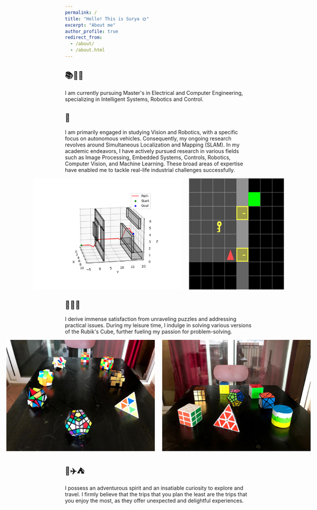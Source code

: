 ```yaml
---
permalink: /
title: "Hello! This is Surya 🌞"
excerpt: "About me"
author_profile: true
redirect_from: 
  - /about/
  - /about.html
---
```



## 📚📖📝
I am currently pursuing Master's in Electrical and Computer Engineering, specializing in Intelligent Systems, Robotics and Control.

## 🔬
I am primarily engaged in studying Vision and Robotics, with a specific focus on autonomous vehicles. Consequently, my ongoing research revolves around Simultaneous Localization and Mapping (SLAM). In my academic endeavors, I have actively pursued research in various fields such as Image Processing, Embedded Systems, Controls, Robotics, Computer Vision, and Machine Learning. These broad areas of expertise have enabled me to tackle real-life industrial challenges successfully.
<div style="display: flex; justify-content: center;">
  <img src="../images/window_astar.png" width="400" alt="A *" style="margin-right: 20px;">
  <img src="../gifs/doorkey_rand_8-16.gif" width="400" alt="RRT">
</div>

## 🧩🎲🧩
I derive immense satisfaction from unraveling puzzles and addressing practical issues. During my leisure time, I indulge in solving various versions of the Rubik's Cube, further fueling my passion for problem-solving.

<div style="display: flex; justify-content: center;">
  <img src="../images/cube1.jpeg" width="400" alt="Rubik's Cube 1" style="margin-right: 20px;">
  <img src="../images/cube2.jpeg" width="400" alt="Rubik's Cube 2">
</div>

## 🧳✈️⛺
I possess an adventurous spirit and an insatiable curiosity to explore and travel. I firmly believe that the trips that you plan the least are the trips that you enjoy the most, as they offer unexpected and delightful experiences.